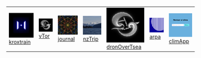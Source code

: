 <table>
  <tr>
    <td><a href="http://jalkntoth.github.io/kroxTrain/"><img src="img/krox.png" alt="login" width="200px">kroxtrain</a></td>
    <td><a href="http://jalkntoth.github.io/vTor/"><img src="img/dg.png" alt="login" width="200px">vTor</a></td>
    <td><a href="https://jalkntoth.github.io/jourDraws/"><img src="img/jd.png" alt="journal" width="200px">journal</a></td>
    <td><a href="https://jalkntoth.github.io/nzTrip/"><img src="img/nz.png" alt="nzTRip" width="200px">nzTrip</a></td>
    <td><a href=" https://jalkntoth.github.io/overTsea/"><img src="img/dg.png" alt="dronOverTsea" width="200px">dronOverTsea</a></td>
    <td><a href="https://jalkntoth.github.io/arpApp/"><img src="img/arpa.png" alt="arpa" width="200px">arpa</a></td>
    <td><a href="https://github.com/jalkntoth/climApp"><img src="img/climapp.png" alt="climApp" width="200px">climApp</a></td>
  </tr>
</table>